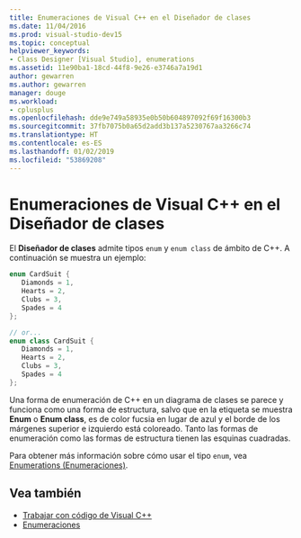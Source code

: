 ```yaml
---
title: Enumeraciones de Visual C++ en el Diseñador de clases
ms.date: 11/04/2016
ms.prod: visual-studio-dev15
ms.topic: conceptual
helpviewer_keywords:
- Class Designer [Visual Studio], enumerations
ms.assetid: 11e90ba1-18cd-44f8-9e26-e3746a7a19d1
author: gewarren
ms.author: gewarren
manager: douge
ms.workload:
- cplusplus
ms.openlocfilehash: dde9e749a58935e0b50b604897092f69f16300b3
ms.sourcegitcommit: 37fb7075b0a65d2add3b137a5230767aa3266c74
ms.translationtype: HT
ms.contentlocale: es-ES
ms.lasthandoff: 01/02/2019
ms.locfileid: "53869208"
---
```

# <a name="visual-c-enumerations-in-class-designer"></a>Enumeraciones de Visual C++ en el Diseñador de clases

El **Diseñador de clases** admite tipos `enum` y `enum class` de ámbito de C++. A continuación se muestra un ejemplo:

```cpp
enum CardSuit {
   Diamonds = 1,
   Hearts = 2,
   Clubs = 3,
   Spades = 4
};

// or...
enum class CardSuit {
   Diamonds = 1,
   Hearts = 2,
   Clubs = 3,
   Spades = 4
};
```

Una forma de enumeración de C++ en un diagrama de clases se parece y funciona como una forma de estructura, salvo que en la etiqueta se muestra **Enum** o **Enum class**, es de color fucsia en lugar de azul y el borde de los márgenes superior e izquierdo está coloreado. Tanto las formas de enumeración como las formas de estructura tienen las esquinas cuadradas.

Para obtener más información sobre cómo usar el tipo `enum`, vea [Enumerations (Enumeraciones)](/cpp/cpp/enumerations-cpp).

## <a name="see-also"></a>Vea también

- [Trabajar con código de Visual C++](working-with-visual-cpp-code.md)
- [Enumeraciones](/cpp/cpp/enumerations-cpp)